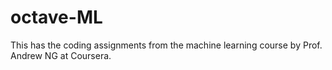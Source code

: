 # octave-ML
This has the coding assignments from the machine learning course by Prof. Andrew NG at Coursera.
